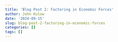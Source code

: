```yaml
---
title: 'Blog Post 2: Factoring in Economic Forces'
author: John Kulow
date: '2024-09-15'
slug: blog-post-2-factoring-in-economic-forces
categories: []
tags: []
---
```















































